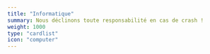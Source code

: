 ```yaml
---
title: "Informatique"
summary: Nous déclinons toute responsabilité en cas de crash !
weight: 1000
type: "cardlist"
icon: "computer"
---
```


